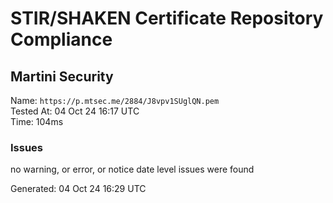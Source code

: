 # STIR/SHAKEN Certificate Repository Compliance

## Martini Security

Name: `https://p.mtsec.me/2884/J8vpv1SUglQN.pem`\
Tested At: 04 Oct 24 16:17 UTC\
Time: 104ms

### Issues

no warning, or error, or notice date level issues were found

Generated: 04 Oct 24 16:29 UTC
